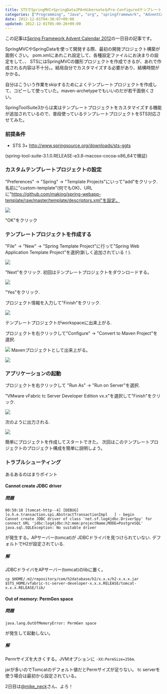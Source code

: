 ```yaml
---
title: STSでSpringMVC+SpringDataJPA+HibernateなPre-Configuredテンプレートプロジェクトをクイックスタート! jsug
categories: ["Programming", "Java", "org", "springframework", "AdventCalendar", "2012"]
date: 2012-12-01T04:38:07+09:00
updated: 2012-12-01T05:00:26+09:00
---
```


この記事は[Spring Framework Advent Calendar 2012][1]の一日目の記事です。

SpringMVCやSpringDataを使って開発する際、最初の開発プロジェクト構築が面倒くさい。
pom.xmlにあれこれ設定して、各種設定ファイルにお決まりの設定をして、、
STSにはSpringMVCの雛形プロジェクトを作成できるが、あれで作成される内容は不十分。。結局自分でカスタマイズする必要があり、結構時間がかかる。

自分はこういう作業をskipするためによくテンプレートプロジェクトを作成して、コピーして使っていた。maven-archetypeでもいいのだが若干面倒くさい。

SpringToolSuite3からは実はテンプレートプロジェクトをカスタマイズする機能が追加されているので、普段使っているテンプレートプロジェクトをSTS対応させてみた。

### 前提条件
* STS 3+ http://www.springsource.org/downloads/sts-ggts

(spring-tool-suite-3.1.0.RELEASE-e3.8-macosx-cocoa-x86_64で検証)

### カスタムテンプレートプロジェクトの設定

"Preferences" -> "Spring" -> "Template Projects"にいって"add"をクリック.
名前に"custom-template"(何でもOK)、URLに"https://github.com/making/spring-webapp-template/raw/master/template/descriptors.xml"を設定。

<a href="https://raw.github.com/making/spring-webapp-template/master/wiki/images/screen01.png"><img src="https://raw.github.com/making/spring-webapp-template/master/wiki/images/screen01.png" /></a>

"OK"をクリック

### テンプレートプロジェクトを作成する
"File" -> "New" -> "Spring Template Project"に行って"Spring  Web Application Template Project"を選択(新しく追加されている！).

<a href="https://raw.github.com/making/spring-webapp-template/master/wiki/images/screen02.png"><img src="https://raw.github.com/making/spring-webapp-template/master/wiki/images/screen02.png" /></a>

"Next"をクリック. 初回はテンプレートプロジェクトをダウンロードする。

<a href="https://raw.github.com/making/spring-webapp-template/master/wiki/images/screen03.png"><img src="https://raw.github.com/making/spring-webapp-template/master/wiki/images/screen03.png" /></a>

"Yes"をクリック.

プロジェクト情報を入力して"Finish"をクリック.

<a href="https://raw.github.com/making/spring-webapp-template/master/wiki/images/screen04.png"><img src="https://raw.github.com/making/spring-webapp-template/master/wiki/images/screen04.png" /></a>

テンプレートプロジェクトがworkspaceに出来上がる.

プロジェクトを右クリックして"Configure" -> "Convert to Maven Project"を選択.

<a href="https://raw.github.com/making/spring-webapp-template/master/wiki/images/screen05.png"><img src="https://raw.github.com/making/spring-webapp-template/master/wiki/images/screen05.png" /></a>
Mavenプロジェクトとして出来上がる。


<a href="https://raw.github.com/making/spring-webapp-template/master/wiki/images/screen06.png"><img src="https://raw.github.com/making/spring-webapp-template/master/wiki/images/screen06.png" /></a>

### アプリケーションの起動

プロジェクトを右クリックして "Run As" -> "Run on Server"を選択.

"VMware vFabric tc Server Developer Edition vx.x"を選択して"Finish"をクリック.

<a href="https://raw.github.com/making/spring-webapp-template/master/wiki/images/screen07.png"><img src="https://raw.github.com/making/spring-webapp-template/master/wiki/images/screen07.png" /></a>

次のように出力される.

<a href="https://raw.github.com/making/spring-webapp-template/master/wiki/images/screen08.png"><img src="https://raw.github.com/making/spring-webapp-template/master/wiki/images/screen08.png" /></a>


簡単にプロジェクトを作成してスタートできた。
次回はこのテンプレートプロジェクトのプロジェクト構成を簡単に説明しよう。

### トラブルシューティング
あるあるのはまりポイント

#### Cannot create JDBC driver 
##### 問題
    00:50:18 [tomcat-http--4] [DEBUG] [o.h.e.transaction.spi.AbstractTransactionImpl   ] - begin
    Cannot create JDBC driver of class 'net.sf.log4jdbc.DriverSpy' for connect URL 'jdbc:log4jdbc:h2:mem:projectName;MODE=PostgreSQL'
    java.sql.SQLException: No suitable driver    
    
が発生する。APサーバー(tomcat)が JDBCドライバを見つけられていない. デフォルトでH2が設定されている.

##### 解
JDBCドライバをAPサーバー(tomcat)のlibに置く。

    cp $HOME/.m2/repository/com/h2database/h2/x.x.x/h2-x.x.x.jar $STS_HOME/vfabric-tc-server-developer-x.x.x.RELEASE/tomcat-x.x.x.RELEASE/lib/
    
#### Out of memory: PermGen space
##### 問題
    java.lang.OutOfMemoryError: PermGen space

が発生して起動しない。

##### 解
Permサイズを大きくする。JVMオプションに `-XX:PermSize=256m`.

jarが多いのでTomcatのデフォルト値だとPermサイズが足りない。
tc serverを使う場合は最初から設定されている。

2日目は[@mike_neck][10]さん、よろ！


  [1]: http://atnd.org/events/34294
  [2]: https://raw.github.com/making/spring-webapp-template/master/wiki/images/screen01.png
  [3]: https://raw.github.com/making/spring-webapp-template/master/wiki/images/screen02.png
  [4]: https://raw.github.com/making/spring-webapp-template/master/wiki/images/screen03.png
  [5]: https://raw.github.com/making/spring-webapp-template/master/wiki/images/screen04.png
  [6]: https://raw.github.com/making/spring-webapp-template/master/wiki/images/screen05.png
  [7]: https://raw.github.com/making/spring-webapp-template/master/wiki/images/screen06.png
  [8]: https://raw.github.com/making/spring-webapp-template/master/wiki/images/screen07.png
  [9]: https://raw.github.com/making/spring-webapp-template/master/wiki/images/screen08.png
  [10]: http://twitter.com/mike_neck
